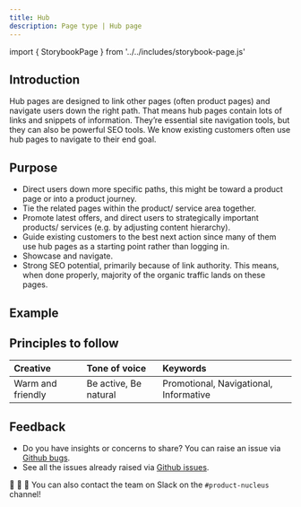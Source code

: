 ```yaml
---
title: Hub
description: Page type | Hub page
---
```


import { StorybookPage } from '../../includes/storybook-page.js'

## Introduction

Hub pages are designed to link other pages (often product pages) and navigate users down the right path. That means hub pages contain lots of links and snippets of information. They’re essential site navigation tools, but they can also be powerful SEO tools. We know existing customers often use hub pages to navigate to their end goal.

## Purpose

* Direct users down more specific paths, this might be toward a product page or into a product journey.
* Tie the related pages within the product/ service area together.
* Promote latest offers, and direct users to strategically important products/ services (e.g. by adjusting content hierarchy).
* Guide existing customers to the best next action since many of them use hub pages as a starting point rather than logging in.
* Showcase and navigate.
* Strong SEO potential, primarily because of link authority. This means, when done properly, majority of the organic traffic lands on these pages.

## Example

<StorybookPage story="examples-page-types--hub"></StorybookPage>

## Principles to follow

| Creative | Tone of voice | Keywords |
| :--- | :--- | :--- |
| Warm and friendly  | Be active, Be natural | Promotional, Navigational, Informative |

## Feedback

* Do you have insights or concerns to share? You can raise an issue via [Github bugs](https://github.com/ConnectedHomes/nucleus/issues/new?assignees=&labels=Bug&template=a--bug-report.md&title=[bug]%20[page-type-hub]).
* See all the issues already raised via [Github issues](https://github.com/connectedHomes/nucleus/issues?utf8=%E2%9C%93&q=is%3Aopen+is%3Aissue+label%3ABug+[page-type-hub]).

💩 🎉 🦄 You can also contact the team on Slack on the `#product-nucleus` channel!
